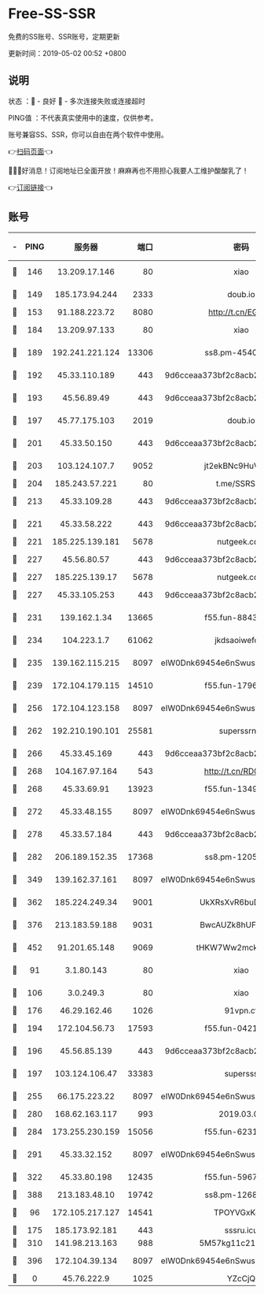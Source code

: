 # Free-SS-SSR

免费的SS账号、SSR账号，定期更新

更新时间：2019-05-02 00:52 +0800

## 说明

状态     ：🙂 - 良好 🙁 - 多次连接失败或连接超时

PING值   ：不代表真实使用中的速度，仅供参考。

账号兼容SS、SSR，你可以自由在两个软件中使用。

👉[扫码页面](https://liesauer.github.io/Free-SS-SSR/)👈

🎉🎉🎉好消息！订阅地址已全面开放！麻麻再也不用担心我要人工维护酸酸乳了！

👉[订阅链接](https://www.liesauer.net/yogurt/subscribe?ACCESS_TOKEN=DAYxR3mMaZAsaqUb)👈

## 账号

|-|PING|服务器|端口|密码|加密方式|区域|
|:----:|:----:|:-----:|-----:|:----:|:----:|:----:|
|🙂|146|13.209.17.146|80|xiao|aes-128-ctr|KR|
|🙂|149|185.173.94.244|2333|doub.io|aes-128-ctr|RU|
|🙂|153|91.188.223.72|8080|http://t.cn/EGJIyrl|rc4-md5|RU|
|🙂|184|13.209.97.133|80|xiao|aes-128-ctr|KR|
|🙂|189|192.241.221.124|13306|ss8.pm-45404555|aes-256-cfb|US|
|🙂|192|45.33.110.189|443|9d6cceaa373bf2c8acb22e60b6a58be6|aes-256-cfb|US|
|🙂|193|45.56.89.49|443|9d6cceaa373bf2c8acb22e60b6a58be6|aes-256-cfb|US|
|🙂|197|45.77.175.103|2019|doub.io|aes-128-ctr|SG|
|🙂|201|45.33.50.150|443|9d6cceaa373bf2c8acb22e60b6a58be6|aes-256-cfb|US|
|🙂|203|103.124.107.7|9052|jt2ekBNc9HuVtm2a|aes-256-cfb|US|
|🙂|204|185.243.57.221|80|t.me/SSRSUB|rc4-md5|US|
|🙂|213|45.33.109.28|443|9d6cceaa373bf2c8acb22e60b6a58be6|aes-256-cfb|US|
|🙂|221|45.33.58.222|443|9d6cceaa373bf2c8acb22e60b6a58be6|aes-256-cfb|US|
|🙂|221|185.225.139.181|5678|nutgeek.com|rc4-md5|US|
|🙂|227|45.56.80.57|443|9d6cceaa373bf2c8acb22e60b6a58be6|aes-256-cfb|US|
|🙂|227|185.225.139.17|5678|nutgeek.com|rc4-md5|US|
|🙂|227|45.33.105.253|443|9d6cceaa373bf2c8acb22e60b6a58be6|aes-256-cfb|US|
|🙂|231|139.162.1.34|13665|f55.fun-88434110|aes-256-cfb|SG|
|🙂|234|104.223.1.7|61062|jkdsaoiwefdsa|aes-256-cfb|US|
|🙂|235|139.162.115.215|8097|eIW0Dnk69454e6nSwuspv9DmS201tQ0D|aes-256-cfb|JP|
|🙂|239|172.104.179.115|14510|f55.fun-17969152|aes-256-cfb|SG|
|🙂|256|172.104.123.158|8097|eIW0Dnk69454e6nSwuspv9DmS201tQ0D|aes-256-cfb|JP|
|🙂|262|192.210.190.101|25581|superssrnet|aes-256-cfb|US|
|🙂|266|45.33.45.169|443|9d6cceaa373bf2c8acb22e60b6a58be6|aes-256-cfb|US|
|🙂|268|104.167.97.164|543|http://t.cn/RD0D7sx|rc4-md5|CA|
|🙂|268|45.33.69.91|13923|f55.fun-13492902|aes-256-cfb|US|
|🙂|272|45.33.48.155|8097|eIW0Dnk69454e6nSwuspv9DmS201tQ0D|aes-256-cfb|US|
|🙂|278|45.33.57.184|443|9d6cceaa373bf2c8acb22e60b6a58be6|aes-256-cfb|US|
|🙂|282|206.189.152.35|17368|ss8.pm-12059188|aes-256-cfb|SG|
|🙂|349|139.162.37.161|8097|eIW0Dnk69454e6nSwuspv9DmS201tQ0D|aes-256-cfb|SG|
|🙂|362|185.224.249.34|9001|UkXRsXvR6buDMG2Y|aes-256-cfb|RU|
|🙂|376|213.183.59.188|9031|BwcAUZk8hUFAkDGN|aes-256-cfb|NL|
|🙂|452|91.201.65.148|9069|tHKW7Ww2mck9CHQG|aes-256-cfb|IT|
|🙂|91|3.1.80.143|80|xiao|aes-128-ctr|SG|
|🙂|106|3.0.249.3|80|xiao|aes-128-ctr|SG|
|🙂|176|46.29.162.46|1026|91vpn.cf|rc4-md5|RU|
|🙂|194|172.104.56.73|17593|f55.fun-04213887|aes-256-cfb|SG|
|🙂|196|45.56.85.139|443|9d6cceaa373bf2c8acb22e60b6a58be6|aes-256-cfb|US|
|🙂|197|103.124.106.47|33383|supersss|aes-256-cfb|US|
|🙂|255|66.175.223.22|8097|eIW0Dnk69454e6nSwuspv9DmS201tQ0D|aes-256-cfb|US|
|🙂|280|168.62.163.117|993|2019.03.07|rc4-md5|US|
|🙂|284|173.255.230.159|15056|f55.fun-62314262|aes-256-cfb|US|
|🙂|291|45.33.32.152|8097|eIW0Dnk69454e6nSwuspv9DmS201tQ0D|aes-256-cfb|US|
|🙂|322|45.33.80.198|12435|f55.fun-59671654|aes-256-cfb|US|
|🙂|388|213.183.48.10|19742|ss8.pm-12687167|rc4-md5|RU|
|🙁|96|172.105.217.127|14541|TPOYVGxKglpi|aes-256-cfb|JP|
|🙁|175|185.173.92.181|443|sssru.icu|rc4-md5|RU|
|🙁|310|141.98.213.163|988|5M57kg11c214qDmK|chacha20|KR|
|🙁|396|172.104.39.134|8097|eIW0Dnk69454e6nSwuspv9DmS201tQ0D|aes-256-cfb|SG|
|🙁|0|45.76.222.9|1025|YZcCjQ|rc4-md5|JP|
